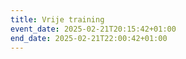 ```yaml
---
title: Vrije training
event_date: 2025-02-21T20:15:42+01:00
end_date: 2025-02-21T22:00:42+01:00
---
```

